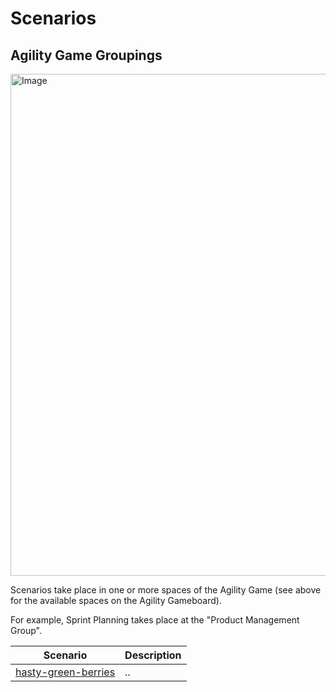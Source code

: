 # Scenarios

## Agility Game Groupings

<img width="1431" height="803" alt="Image" src="https://github.com/user-attachments/assets/5a13b3d1-e8fe-4acb-a0ea-8452ebd5b7f7" />

Scenarios take place in one or more spaces of the Agility Game (see above for the available spaces on the Agility Gameboard).

For example, Sprint Planning takes place at the "Product Management Group".

| Scenario | Description |
| --- | --- |
| [hasty-green-berries](./hasty-green-berries.md) | .. |
